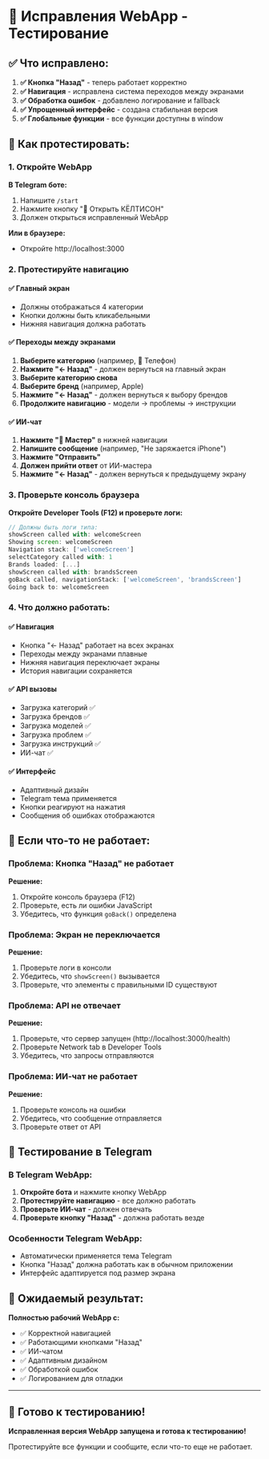 # 🔧 Исправления WebApp - Тестирование

## ✅ Что исправлено:

1. **✅ Кнопка "Назад"** - теперь работает корректно
2. **✅ Навигация** - исправлена система переходов между экранами
3. **✅ Обработка ошибок** - добавлено логирование и fallback
4. **✅ Упрощенный интерфейс** - создана стабильная версия
5. **✅ Глобальные функции** - все функции доступны в window

## 🚀 Как протестировать:

### 1. Откройте WebApp

**В Telegram боте:**
1. Напишите `/start`
2. Нажмите кнопку "🔧 Открыть КЁЛТИСОН"
3. Должен открыться исправленный WebApp

**Или в браузере:**
- Откройте http://localhost:3000

### 2. Протестируйте навигацию

#### ✅ Главный экран
- Должны отображаться 4 категории
- Кнопки должны быть кликабельными
- Нижняя навигация должна работать

#### ✅ Переходы между экранами
1. **Выберите категорию** (например, 📱 Телефон)
2. **Нажмите "← Назад"** - должен вернуться на главный экран
3. **Выберите категорию снова**
4. **Выберите бренд** (например, Apple)
5. **Нажмите "← Назад"** - должен вернуться к выбору брендов
6. **Продолжите навигацию** - модели → проблемы → инструкции

#### ✅ ИИ-чат
1. **Нажмите "🧰 Мастер"** в нижней навигации
2. **Напишите сообщение** (например, "Не заряжается iPhone")
3. **Нажмите "Отправить"**
4. **Должен прийти ответ** от ИИ-мастера
5. **Нажмите "← Назад"** - должен вернуться к предыдущему экрану

### 3. Проверьте консоль браузера

**Откройте Developer Tools (F12) и проверьте логи:**

```javascript
// Должны быть логи типа:
showScreen called with: welcomeScreen
Showing screen: welcomeScreen
Navigation stack: ['welcomeScreen']
selectCategory called with: 1
Brands loaded: [...]
showScreen called with: brandsScreen
goBack called, navigationStack: ['welcomeScreen', 'brandsScreen']
Going back to: welcomeScreen
```

### 4. Что должно работать:

#### ✅ Навигация
- Кнопка "← Назад" работает на всех экранах
- Переходы между экранами плавные
- Нижняя навигация переключает экраны
- История навигации сохраняется

#### ✅ API вызовы
- Загрузка категорий ✅
- Загрузка брендов ✅
- Загрузка моделей ✅
- Загрузка проблем ✅
- Загрузка инструкций ✅
- ИИ-чат ✅

#### ✅ Интерфейс
- Адаптивный дизайн
- Telegram тема применяется
- Кнопки реагируют на нажатия
- Сообщения об ошибках отображаются

## 🐛 Если что-то не работает:

### Проблема: Кнопка "Назад" не работает
**Решение:**
1. Откройте консоль браузера (F12)
2. Проверьте, есть ли ошибки JavaScript
3. Убедитесь, что функция `goBack()` определена

### Проблема: Экран не переключается
**Решение:**
1. Проверьте логи в консоли
2. Убедитесь, что `showScreen()` вызывается
3. Проверьте, что элементы с правильными ID существуют

### Проблема: API не отвечает
**Решение:**
1. Проверьте, что сервер запущен (http://localhost:3000/health)
2. Проверьте Network tab в Developer Tools
3. Убедитесь, что запросы отправляются

### Проблема: ИИ-чат не работает
**Решение:**
1. Проверьте консоль на ошибки
2. Убедитесь, что сообщение отправляется
3. Проверьте ответ от API

## 📱 Тестирование в Telegram

### В Telegram WebApp:
1. **Откройте бота** и нажмите кнопку WebApp
2. **Протестируйте навигацию** - все должно работать
3. **Проверьте ИИ-чат** - должен отвечать
4. **Проверьте кнопку "Назад"** - должна работать везде

### Особенности Telegram WebApp:
- Автоматически применяется тема Telegram
- Кнопка "Назад" должна работать как в обычном приложении
- Интерфейс адаптируется под размер экрана

## 🎯 Ожидаемый результат:

**Полностью рабочий WebApp с:**
- ✅ Корректной навигацией
- ✅ Работающими кнопками "Назад"
- ✅ ИИ-чатом
- ✅ Адаптивным дизайном
- ✅ Обработкой ошибок
- ✅ Логированием для отладки

---

## 🚀 Готово к тестированию!

**Исправленная версия WebApp запущена и готова к тестированию!**

Протестируйте все функции и сообщите, если что-то еще не работает.
